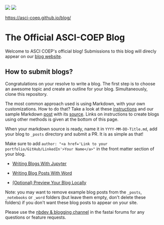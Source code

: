 [//]: # (This template replaces README.md when someone creates a new repo with the fastpages template.)

![](https://github.com/ASCI-COEP/blog/workflows/CI/badge.svg) 
![](https://github.com/ASCI-COEP/blog/workflows/GH-Pages%20Status/badge.svg) 

https://asci-coep.github.io/blog/

# The Official ASCI-COEP Blog

Welcome to ASCI COEP's official blog! Submissions to this blog will direcly appear on our [blog website](https://asci-coep.github.io/blog/).

## How to submit blogs?

Congratulations on your resolve to write a blog. The first step is to choose an awesome topic and create an outline for your blog. Simultaneously, clone this repository.

The most common approach used is using Markdown, with your own customizations. How to do that? Take a look at these [instructions](https://github.com/fastai/fastpages#customizing-blog-posts-with-front-matter) and our sample Markdown [post](https://asci-coep.github.io/blog/markdown/2020/01/14/test-markdown-post.html) with its [source](https://github.com/ASCI-COEP/blog/blob/master/_posts/2020-01-14-test-markdown-post.md). Links on instructions to create blogs using other methods is given at the bottom of this page.

When your markdown source is ready, name it in `YYYY-MM-DD-Title.md`, add your blog to `_posts` directory and submit a PR. It is as simple as that!

Make sure to add `author: "<a href='Link to your portfolio/GitHub/LinkedIn'>Your Name</a>"` in the front matter section of your blog.

- [Writing Blogs With Jupyter](https://github.com/fastai/fastpages#writing-blog-posts-with-jupyter)

- [Writing Blog Posts With Word](https://github.com/fastai/fastpages#writing-blog-posts-with-microsoft-word)

- [(Optional) Preview Your Blog Locally](_fastpages_docs/DEVELOPMENT.md)

Note: you may want to remove example blog posts from the `_posts`,  `_notebooks` or `_word` folders (but leave them empty, don't delete these folders) if you don't want these blog posts to appear on your site.

Please use the [nbdev & blogging channel](https://forums.fast.ai/c/fastai-users/nbdev/48) in the fastai forums for any questions or feature requests.